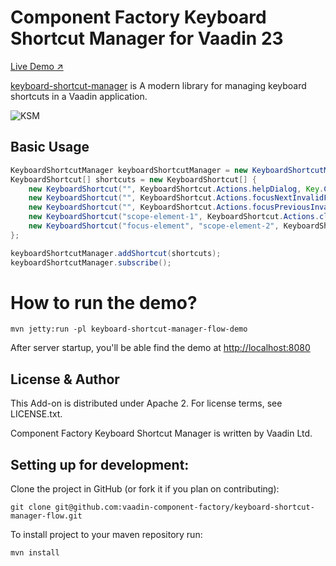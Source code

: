 # Component Factory Keyboard Shortcut Manager for Vaadin 23

[Live Demo ↗](https://incubator.app.fi/keyboard-shortcut-manager-demo/keyboard-shortcut-manager)

[keyboard-shortcut-manager](https://www.npmjs.com/package/@vaadin-component-factory/keyboard-shortcut-manager) is A modern library for managing keyboard shortcuts in a Vaadin application.

![KSM](https://user-images.githubusercontent.com/3392815/170082654-03648e3d-bc66-4a78-a044-2166f265a7d2.gif)

## Basic Usage

```java
KeyboardShortcutManager keyboardShortcutManager = new KeyboardShortcutManager(this);
KeyboardShortcut[] shortcuts = new KeyboardShortcut[] {
    new KeyboardShortcut("", KeyboardShortcut.Actions.helpDialog, Key.CONTROL, Key.SHIFT, Key.SLASH),
    new KeyboardShortcut("", KeyboardShortcut.Actions.focusNextInvalidField, Key.ALT, Key.F8),
    new KeyboardShortcut("", KeyboardShortcut.Actions.focusPreviousInvalidField, Key.ALT, Key.SHIFT, Key.F8),
    new KeyboardShortcut("scope-element-1", KeyboardShortcut.Actions.clearAllFields, Key.CONTROL, Key.KEY_K),
    new KeyboardShortcut("focus-element", "scope-element-2", KeyboardShortcut.Actions.focusElement, Key.CONTROL, Key.KEY_F)
};

keyboardShortcutManager.addShortcut(shortcuts);
keyboardShortcutManager.subscribe();
```

# How to run the demo?

```
mvn jetty:run -pl keyboard-shortcut-manager-flow-demo
```

After server startup, you'll be able find the demo at [http://localhost:8080](http://localhost:8080)

## License & Author

This Add-on is distributed under Apache 2. For license terms, see LICENSE.txt.

Component Factory Keyboard Shortcut Manager is written by Vaadin Ltd.

## Setting up for development:

Clone the project in GitHub (or fork it if you plan on contributing):

```
git clone git@github.com:vaadin-component-factory/keyboard-shortcut-manager-flow.git
```

To install project to your maven repository run:

```
mvn install
```
